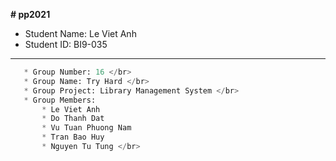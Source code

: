 **# pp2021**
* Student Name: Le Viet Anh </br>
* Student ID: BI9-035 </br>
---
```python
   * Group Number: 16 </br>
   * Group Name: Try Hard </br> 
   * Group Project: Library Management System </br>
   * Group Members: 
       * Le Viet Anh
       * Do Thanh Dat
       * Vu Tuan Phuong Nam
       * Tran Bao Huy
       * Nguyen Tu Tung </br> 
```

 



